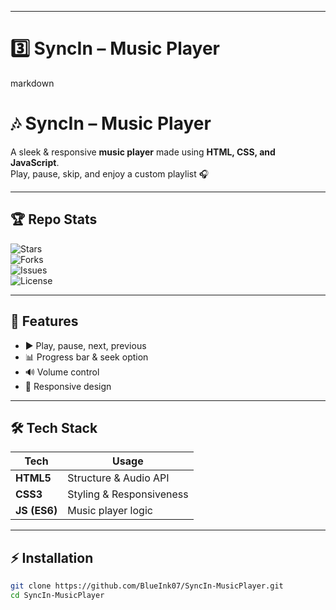 
---

# 3️⃣ SyncIn – Music Player  

markdown
# 🎶 SyncIn – Music Player  

A sleek & responsive **music player** made using **HTML, CSS, and JavaScript**.  
Play, pause, skip, and enjoy a custom playlist 🎧  

---

## 🏆 Repo Stats
![Stars](https://img.shields.io/github/stars/BlueInk07/SyncIn-MusicPlayer?style=flat-square)  
![Forks](https://img.shields.io/github/forks/BlueInk07/SyncIn-MusicPlayer?style=flat-square)  
![Issues](https://img.shields.io/github/issues/BlueInk07/SyncIn-MusicPlayer)  
![License](https://img.shields.io/github/license/BlueInk07/SyncIn-MusicPlayer)  

---

## 🎯 Features
- ▶️ Play, pause, next, previous  
- 📊 Progress bar & seek option  
- 🔊 Volume control  
- 📱 Responsive design  

---

## 🛠️ Tech Stack
| Tech | Usage |
|------|--------|
| **HTML5** | Structure & Audio API |
| **CSS3**  | Styling & Responsiveness |
| **JS (ES6)** | Music player logic |

---

## ⚡ Installation
```bash
git clone https://github.com/BlueInk07/SyncIn-MusicPlayer.git
cd SyncIn-MusicPlayer
